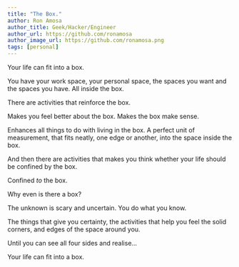 ```yaml
---
title: "The Box."
author: Ron Amosa
author_title: Geek/Hacker/Engineer
author_url: https://github.com/ronamosa
author_image_url: https://github.com/ronamosa.png
tags: [personal]
---
```


Your life can fit into a box.

You have your work space, your personal space, the spaces you want and the spaces you have. All inside the box.

There are activities that reinforce the box.

Makes you feel better about the box. Makes the box make sense.

Enhances all things to do with living in the box. A perfect unit of measurement, that fits neatly, one edge or another, into the space inside the box.

<!-- truncate -->

And then there are activities that makes you think whether your life should be confined by the box.

Confined *to* the box.

Why even is there a box?

The unknown is scary and uncertain. You do what you know.

The things that give you certainty, the activities that help you feel the solid corners, and edges of the space around you. 

Until you can see all four sides and realise...

Your life can fit into a box.